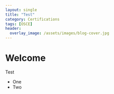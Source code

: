 ```yaml
---
layout: single
title: "Test"
category: Certifications
tags: [OSCE]
header:
  overlay_image: /assets/images/blog-cover.jpg
---
```


# Welcome

Test

- One
- Two

